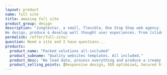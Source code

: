 ```yaml
---
layout: product
name: full site
title: amazing full site
product_group: design
description: "Junglestar, a small, flexible, One Stop Shop web agency. We do information architecture, screen design, deploy. Packed solutions all-included. Or top quality custom designs on the cheap. We help companies and individuals organize their communication. We grow relationships with clients.
We design, produce & develop well thought user experiences. From [slide shows](http://revealing.junglestar.org/#/8/1) to [offline ready web apps]"
permalink: /offer/full-site/
question: Need a site and I have questions...
products:
  product_name: "Packed solutions all-included"
  product_subname: "Quality websites templates. All included."
  product_desc: "We load data, process everything and produce a creamy website ready to compete."
  product_selling_points: [Responsive design, SEO optimized, Secured https included, CDN global coverage, Social media friendly]
---
```

